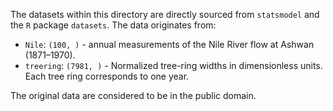 The datasets within this directory are directly sourced from `statsmodel` and the `R` package `datasets`.
The data originates from:
 - `Nile`: `(100, )` - annual measurements of the Nile River flow at Ashwan (1871–1970).
 - `treering`: `(7981, )` - Normalized tree-ring widths in dimensionless units. Each tree ring corresponds to one year.

The original data are considered to be in the public domain.
